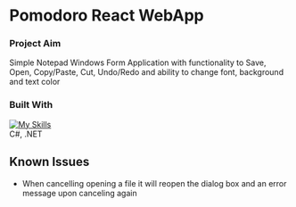 # Pomodoro React WebApp

### Project Aim
Simple Notepad Windows Form Application with functionality to Save, Open, Copy/Paste, Cut, Undo/Redo and ability to change font, background and text color

### Built With

[![My Skills](https://skillicons.dev/icons?i=cs,dotnet)](https://skillicons.dev) <br />
C#, .NET

## Known Issues
* When cancelling opening a file it will reopen the dialog box and an error message upon canceling again


